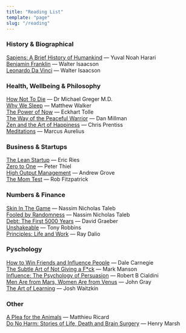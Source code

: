 ```yaml
---
title: "Reading List"
template: "page"
slug: "/reading"
---
```


### History & Biographical

[Sapiens: A Brief History of Humankind](https://www.amazon.co.uk/Sapiens-Humankind-Yuval-Noah-Harari/dp/1846558239) — Yuval Noah Harari<br>
[Benjamin Franklin](https://www.amazon.co.uk/Benjamin-Franklin-American-Walter-Isaacson/dp/0684807610) — Walter Isaacson<br>
[Leonardo Da Vinci](https://www.amazon.co.uk/Leonardo-Vinci-Walter-Isaacson/dp/1471166783) — Walter Isaacson<br>

### Health, Wellbeing & Philosophy

[How Not To Die](https://www.amazon.co.uk/How-Not-Die-Discover-scientifically/dp/1509852506/) — Dr Michael Greger M.D.<br>
[Why We Sleep](https://www.amazon.co.uk/Why-We-Sleep-Science-Dreams/dp/0141983760/) — Matthew Walker<br>
[The Power of Now](https://www.amazon.co.uk/Power-Now-Guide-Spiritual-Enlightenment/dp/0340733500) — Eckhart Tolle<br>
[The Way of the Peaceful Warrior](https://www.amazon.co.uk/Way-Peaceful-Warrior-Changes-Lives/dp/0915811898) — Dan Millman<br>
[Zen and the Art of Happiness](https://www.amazon.co.uk/Zen-Art-Happiness-Chris-Prentiss/dp/0943015537) — Chris Prentiss<br>
[Meditations](https://www.amazon.co.uk/Meditations-Penguin-Classics-Marcus-Aurelius/dp/0140449337) — Marcus Aurelius

### Business & Startups

[The Lean Startup](https://www.amazon.co.uk/Lean-Startup-Innovation-Successful-Businesses/dp/0670921602) — Eric Ries<br>
[Zero to One](https://www.amazon.co.uk/Zero-One-Notes-Start-Future/dp/0753555204) — Peter Thiel<br>
[High Output Management](https://www.amazon.co.uk/High-Output-Management-Andrew-Grove/dp/0679762884/) — Andrew Grove<br>
[The Mom Test](https://www.amazon.co.uk/Mom-Test-customers-business-everyone/dp/1492180742) — Rob Fitzpatrick

###  Numbers & Finance

[Skin In The Game](https://www.amazon.co.uk/Skin-Game-Hidden-Asymmetries-Daily) — Nassim Nicholas Taleb<br>
[Fooled by Randomness](https://www.amazon.co.uk/Fooled-Randomness-Hidden-Chance-Markets/dp/0141031484) — Nassim Nicholas Taleb<br>
[Debt: The First 5000 Years](https://www.amazon.co.uk/Debt-First-Years-David-Graeber/dp/1612194192) — David Graeber<br>
[Unshakeable](https://www.amazon.co.uk/Unshakeable-Your-Guide-Financial-Freedom/dp/1471164934/) — Tony Robbins<br>
[Principles: Life and Work](https://www.amazon.co.uk/Principles-Life-Work-Ray-Dalio/dp/1501124021/) — Ray Dalio

### Pyschology

[How to Win Friends and Influence People](https://www.amazon.co.uk/How-Win-Friends-Influence-People/dp/0091906814) — Dale Carnegie<br>
[The Subtle Art of Not Giving a F*ck](https://www.amazon.co.uk/Subtle-Art-Not-Giving-Counterintuitive/dp/0062457713/) — Mark Manson<br>
[Influence: The Psychology of Persuasion](https://www.amazon.co.uk/Influence-Psychology-Robert-Cialdini-PhD/dp/006124189X) — Robert B Cialdini<br>
[Men Are from Mars, Women Are from Venus](https://www.amazon.co.uk/Mars-Women-Venus-Communication-Relationships/dp/0007152590) — John Gray<br>
[The Art of Learning](https://www.amazon.co.uk/Art-Learning-Journey-Optimal-Performance/dp/0743277465) — Josh Waitzkin

### Other

[A Plea for the Animals](https://www.amazon.co.uk/Plea-Animals-Philosophical-Evolutionary-Imperative/dp/1611804744) — Matthieu Ricard<br>
[Do No Harm: Stories of Life, Death and Brain Surgery](https://www.amazon.co.uk/Do-No-Harm-Stories-Surgery/dp/0297869876) — Henry Marsh
